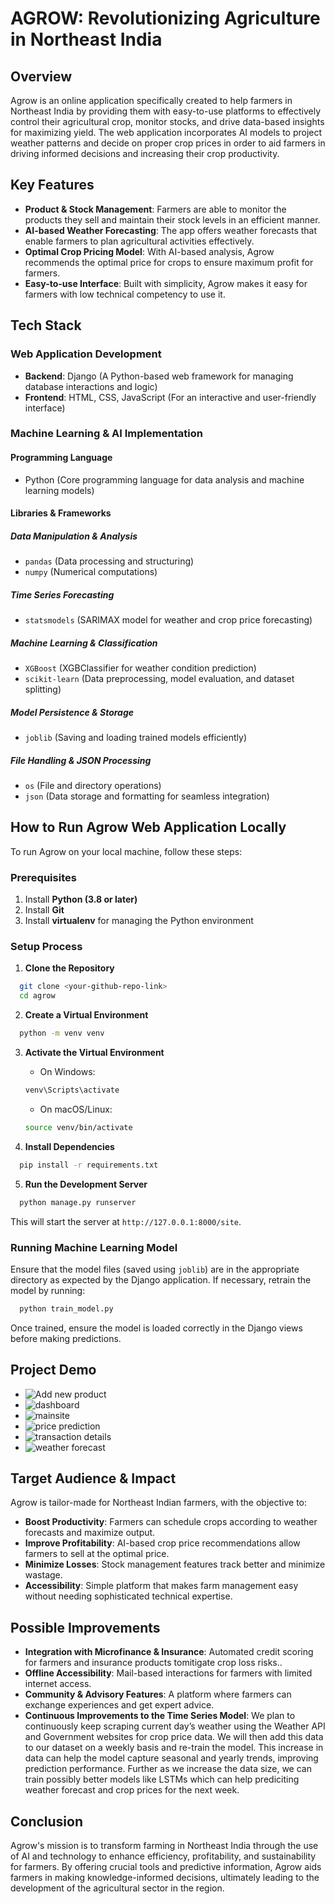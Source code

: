 # AGROW: Revolutionizing Agriculture in Northeast India

## Overview
Agrow is an online application specifically created to help farmers in Northeast India by providing them with easy-to-use platforms to effectively control their agricultural crop, monitor stocks, and drive data-based insights for maximizing yield. The web application incorporates AI models to project weather patterns and decide on proper crop prices in order to aid farmers in driving informed decisions and increasing their crop productivity.

## Key Features
- **Product & Stock Management**: Farmers are able to monitor the products they sell and maintain their stock levels in an efficient manner.
- **AI-based Weather Forecasting**: The app offers weather forecasts that enable farmers to plan agricultural activities effectively.
- **Optimal Crop Pricing Model**: With AI-based analysis, Agrow recommends the optimal price for crops to ensure maximum profit for farmers.
- **Easy-to-use Interface**: Built with simplicity, Agrow makes it easy for farmers with low technical competency to use it.

## Tech Stack
### Web Application Development
- **Backend**: Django (A Python-based web framework for managing database interactions and logic)
- **Frontend**: HTML, CSS, JavaScript (For an interactive and user-friendly interface)

### Machine Learning & AI Implementation
#### Programming Language
- Python (Core programming language for data analysis and machine learning models)

#### Libraries & Frameworks
##### Data Manipulation & Analysis
- `pandas` (Data processing and structuring)
- `numpy` (Numerical computations)

##### Time Series Forecasting
- `statsmodels` (SARIMAX model for weather and crop price forecasting)

##### Machine Learning & Classification
- `XGBoost` (XGBClassifier for weather condition prediction)
- `scikit-learn` (Data preprocessing, model evaluation, and dataset splitting)

##### Model Persistence & Storage
- `joblib` (Saving and loading trained models efficiently)

##### File Handling & JSON Processing	
- `os` (File and directory operations)
- `json` (Data storage and formatting for seamless integration)

## How to Run Agrow Web Application Locally
To run Agrow on your local machine, follow these steps:

### Prerequisites
1. Install **Python (3.8 or later)**
2. Install **Git**
3. Install **virtualenv** for managing the Python environment

### Setup Process
1. **Clone the Repository**
```bash
  git clone <your-github-repo-link>
  cd agrow
```

2. **Create a Virtual Environment**
```bash
  python -m venv venv
```

3. **Activate the Virtual Environment**
   - On Windows:
   ```bash
   venv\Scripts\activate
   ```
   - On macOS/Linux:
   ```bash
   source venv/bin/activate
   ```

4. **Install Dependencies**
```bash
  pip install -r requirements.txt
```

5. **Run the Development Server**
```bash
  python manage.py runserver
```
This will start the server at `http://127.0.0.1:8000/site`.

### Running Machine Learning Model
Ensure that the model files (saved using `joblib`) are in the appropriate directory as expected by the Django application. If necessary, retrain the model by running:
```bash
  python train_model.py
```
Once trained, ensure the model is loaded correctly in the Django views before making predictions.

## Project Demo
- ![Add new product](https://github.com/Krish-2512/ImpactHacks/blob/master/AgroApp/static/media/add%20new%20product.jpg)
- ![dashboard](https://github.com/Krish-2512/ImpactHacks/blob/master/AgroApp/static/media/dashboard.jpg)
- ![mainsite](https://github.com/Krish-2512/ImpactHacks/blob/master/AgroApp/static/media/mainsite.jpg)
- ![price prediction](https://github.com/Krish-2512/ImpactHacks/blob/master/AgroApp/static/media/price%20prediction.jpg)
- ![transaction details](https://github.com/Krish-2512/ImpactHacks/blob/master/AgroApp/static/media/transaction%20history.jpg)
- ![weather forecast](https://github.com/Krish-2512/ImpactHacks/blob/master/AgroApp/static/media/weather%20forecast.jpg)

## Target Audience & Impact
Agrow is tailor-made for Northeast Indian farmers, with the objective to:
- **Boost Productivity**: Farmers can schedule crops according to weather forecasts and maximize output.
- **Improve Profitability**: AI-based crop price recommendations allow farmers to sell at the optimal price.
- **Minimize Losses**: Stock management features track better and minimize wastage.
- **Accessibility**: Simple platform that makes farm management easy without needing sophisticated technical expertise.

## Possible Improvements
- **Integration with Microfinance & Insurance**: Automated credit scoring for farmers and insurance products tomitigate crop loss risks..
- **Offline Accessibility**: Mail-based interactions for farmers with limited internet access.
- **Community & Advisory Features**: A platform where farmers can exchange experiences and get expert advice.
- **Continuous Improvements to the Time Series Model**: We plan to continuously keep scraping current day’s weather using the Weather API and Government websites for crop price data. We will then add this data to our dataset on a weekly basis and re-train the model. This increase in data can help the model capture seasonal and yearly trends, improving prediction performance. Further as we increase the data size, we can train possibly better models like LSTMs which can help prediciting weather forecast and crop prices for the next week.
  

## Conclusion
Agrow's mission is to transform farming in Northeast India through the use of AI and technology to enhance efficiency, profitability, and sustainability for farmers. By offering crucial tools and predictive information, Agrow aids farmers in making knowledge-informed decisions, ultimately leading to the development of the agricultural sector in the region.

